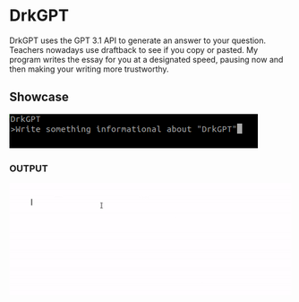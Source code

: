 # DrkGPT
DrkGPT uses the GPT 3.1 API to generate an answer to your question. Teachers nowadays use draftback to see if you copy or pasted. My program writes the essay for you at a designated speed, pausing now and then making your writing more trustworthy.

## Showcase

![](https://github.com/DrkTheDon/DrkGPT/blob/main/github/Screenshot%20from%202023-01-24%2023-24-48.png)
### OUTPUT
![](https://github.com/DrkTheDon/DrkGPT/blob/main/github/ezgif-2-b9f85f2fc1.gif)
